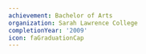 ```yaml
---
achievement: Bachelor of Arts
organization: Sarah Lawrence College
completionYear: '2009'
icon: faGraduationCap
---
```

